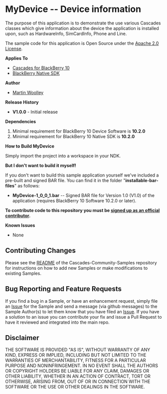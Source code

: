 # MyDevice -- Device information

The purpose of this application is to demonstrate the use various Cascades classes which give information about the device the application is installed upon, such as HardwareInfo, SimCardInfo, Phone and Line. 

The sample code for this application is Open Source under the [Apache 2.0 License](http://www.apache.org/licenses/LICENSE-2.0.html).

**Applies To**

* [Cascades for BlackBerry 10](https://bdsc.webapps.blackberry.com/cascades/)
* [BlackBerry Native SDK](http://developer.blackberry.com/native/)

**Author** 

* [Martin Woolley](https://github.com/mdwoolley)


**Release History**

* **V1.0.0** - Initial release

**Dependencies**

1. Minimal requirement for BlackBerry 10 Device Software is **10.2.0**
1. Minimal requirement for BlackBerry 10 Native SDK is **10.2.0**

**How to Build MyDevice**

Simply import the project into a workspace in your NDK.

**But I don't want to build it myself!**

If you don't want to build this sample application yourself we've included a pre-built and signed BAR file. You can find it in the folder "**installable-bar-files**" as follows:

* **MyDevice-1\_0\_0\_1.bar** -- Signed BAR file for Version 1.0 (V1.0) of the application (requires BlackBerry 10 Software 10.2.0 or later).

**To contribute code to this repository you must be [signed up as an official contributor](http://blackberry.github.com/howToContribute.html).**

**Known Issues**

* None

## Contributing Changes

Please see the [README](https://github.com/blackberry/Cascades-Community-Samples/blob/master/README.md) of the Cascades-Community-Samples repository for instructions on how to add new Samples or make modifications to existing Samples.


## Bug Reporting and Feature Requests

If you find a bug in a Sample, or have an enhancement request, simply file an [Issue](https://github.com/blackberry/Cascades-Community-Samples/issues) for the Sample and send a message (via github messages) to the Sample Author(s) to let them know that you have filed an [Issue](https://github.com/blackberry/Cascades-Community-Samples/issues). If you have a solution to an issue you can contribute your fix and issue a Pull Request to have it reviewed and integrated into the main repo.


## Disclaimer

THE SOFTWARE IS PROVIDED "AS IS", WITHOUT WARRANTY OF ANY KIND, EXPRESS OR IMPLIED, INCLUDING 
BUT NOT LIMITED TO THE WARRANTIES OF MERCHANTABILITY, FITNESS FOR A PARTICULAR PURPOSE 
AND NONINFRINGEMENT. IN NO EVENT SHALL THE AUTHORS OR COPYRIGHT HOLDERS BE LIABLE FOR 
ANY CLAIM, DAMAGES OR OTHER LIABILITY, WHETHER IN AN ACTION OF CONTRACT, TORT OR 
OTHERWISE, ARISING FROM, OUT OF OR IN CONNECTION WITH THE SOFTWARE OR THE USE OR 
OTHER DEALINGS IN THE SOFTWARE.